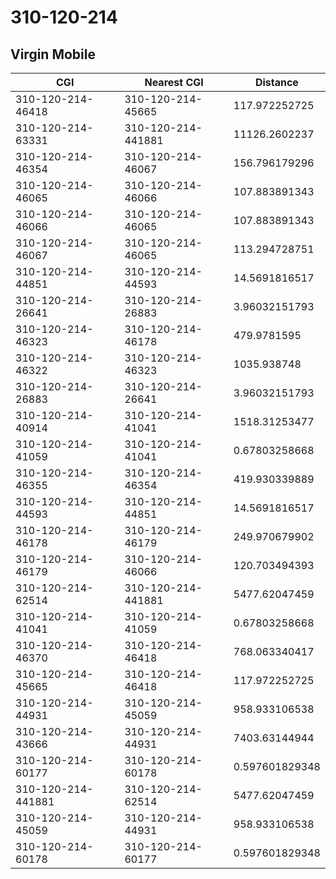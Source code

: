 # 310-120-214
## Virgin Mobile


| CGI | Nearest CGI | Distance |
|-----|-------------|----------|
| 310-120-214-46418 | 310-120-214-45665 | 117.972252725 |
| 310-120-214-63331 | 310-120-214-441881 | 11126.2602237 |
| 310-120-214-46354 | 310-120-214-46067 | 156.796179296 |
| 310-120-214-46065 | 310-120-214-46066 | 107.883891343 |
| 310-120-214-46066 | 310-120-214-46065 | 107.883891343 |
| 310-120-214-46067 | 310-120-214-46065 | 113.294728751 |
| 310-120-214-44851 | 310-120-214-44593 | 14.5691816517 |
| 310-120-214-26641 | 310-120-214-26883 | 3.96032151793 |
| 310-120-214-46323 | 310-120-214-46178 | 479.9781595 |
| 310-120-214-46322 | 310-120-214-46323 | 1035.938748 |
| 310-120-214-26883 | 310-120-214-26641 | 3.96032151793 |
| 310-120-214-40914 | 310-120-214-41041 | 1518.31253477 |
| 310-120-214-41059 | 310-120-214-41041 | 0.67803258668 |
| 310-120-214-46355 | 310-120-214-46354 | 419.930339889 |
| 310-120-214-44593 | 310-120-214-44851 | 14.5691816517 |
| 310-120-214-46178 | 310-120-214-46179 | 249.970679902 |
| 310-120-214-46179 | 310-120-214-46066 | 120.703494393 |
| 310-120-214-62514 | 310-120-214-441881 | 5477.62047459 |
| 310-120-214-41041 | 310-120-214-41059 | 0.67803258668 |
| 310-120-214-46370 | 310-120-214-46418 | 768.063340417 |
| 310-120-214-45665 | 310-120-214-46418 | 117.972252725 |
| 310-120-214-44931 | 310-120-214-45059 | 958.933106538 |
| 310-120-214-43666 | 310-120-214-44931 | 7403.63144944 |
| 310-120-214-60177 | 310-120-214-60178 | 0.597601829348 |
| 310-120-214-441881 | 310-120-214-62514 | 5477.62047459 |
| 310-120-214-45059 | 310-120-214-44931 | 958.933106538 |
| 310-120-214-60178 | 310-120-214-60177 | 0.597601829348 |
